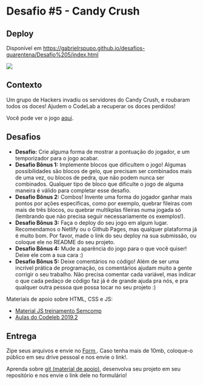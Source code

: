 # Desafio #5 - Candy Crush
## Deploy
Disponível em https://gabrielrspupo.github.io/desafios-quarentena/Desafio%205/index.html

<img src='https://i.imgur.com/BXpVzlH.png'>

## Contexto

Um grupo de Hackers invadiu os servidores do Candy Crush, e roubaram todos os doces! Ajudem o CodeLab a recuperar os doces perdidos!

Você pode ver o jogo <a href="https://bejeweled-codelab.netlify.app/">aqui</a>.

## Desafios

- **Desafio:** Crie alguma forma de mostrar a pontuação do jogador, e um temporizador para o jogo acabar.
- **Desafio Bônus 1:** Implemente blocos que dificultem o jogo! Algumas possibilidades são blocos de gelo, que precisam ser combinados mais de uma vez, ou blocos de pedra, que não podem nunca ser combinados. Qualquer tipo de bloco que dificulte o jogo de alguma maneira é válido para completar esse desafio.
- **Desafio Bônus 2:** Combos! Invente uma forma do jogador ganhar mais pontos por ações especificas, como por exemplo, quebrar fileiras com mais de três blocos, ou quebrar multikplas fileiras numa jogada só (lembrando que não precisa seguir necessariamente os exemplos!).
- **Desafio Bônus 3:** Faça o deploy do seu jogo em algum lugar. Recomendamos o Netlify ou o Github Pages, mas qualquer plataforma já é muito bom. Por favor, made o link do seu deploy na sua submissão, ou coloque ele no README do seu projeto.
- **Desafio Bônus 4:** Mude a aparência do jogo para o que você quiser! Deixe ele com a sua cara :)
- **Desafio Bônus 5:** Deixe comentários no código! Além de ser uma incrível prática de programação, os comentários ajudam muito a gente corrigir o seu trabalho. Não precisa comentar cada variável, mas indicar o que cada pedaço de código faz já é de grande ajuda pra nós, e pra qualquer outra pessoa que possa tocar no seu projeto :)

Materiais de apoio sobre HTML, CSS e JS:
  - <a href = 'https://ucl-sanca.xyz/Web-Development-Studies'>Material JS treinamento Semcomp</a>
  - <a href = 'https://ucl-sanca.xyz/aulas-codelab'> Aulas do Codeleb 2019.2 </a>
## Entrega
Zipe seus arquivos e envie no <a href = 'https://forms.gle/iNDTvKWbQU27gkBw8'> Form </a>. Caso tenha mais de 10mb, coloque-o público em seu drive pessoal e nos envie o link!.

Aprenda sobre <a href = 'https://www.youtube.com/watch?v=r9Kauz9B4i8'>git (material de apoio)</a>, desenvolva seu projeto em seu repositório e nos envie o link dele no formulário!

